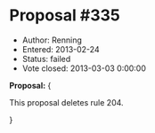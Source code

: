 Proposal #335
============= 
* Author: Renning
* Entered: 2013-02-24
* Status: failed
* Vote closed: 2013-03-03 0:00:00

__Proposal:__
{

This proposal deletes rule 204.

}
